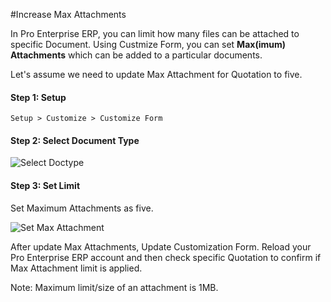 <!-- add-breadcrumbs -->
#Increase Max Attachments

In Pro Enterprise ERP, you can limit how many files can be attached to specific Document. Using Custmize Form, you can set **Max(imum) Attachments** which can be added to a particular documents.

Let's assume we need to update Max Attachment for Quotation to five.

#### Step 1: Setup

`Setup > Customize > Customize Form`

#### Step 2: Select Document Type
 
<img alt="Select Doctype" class="screenshot" src="/docs/assets/img/articles/max-attachment-1.png">

#### Step 3: Set Limit

Set Maximum Attachments as five.

<img alt="Set Max Attachment" class="screenshot" src="/docs/assets/img/articles/max-attachment-2.png">

After update Max Attachments, Update Customization Form. Reload your Pro Enterprise ERP account and then check specific Quotation to confirm if Max Attachment limit is applied.

<div class="well">Note: Maximum limit/size of an attachment is 1MB.</div>

<!-- markdown -->
